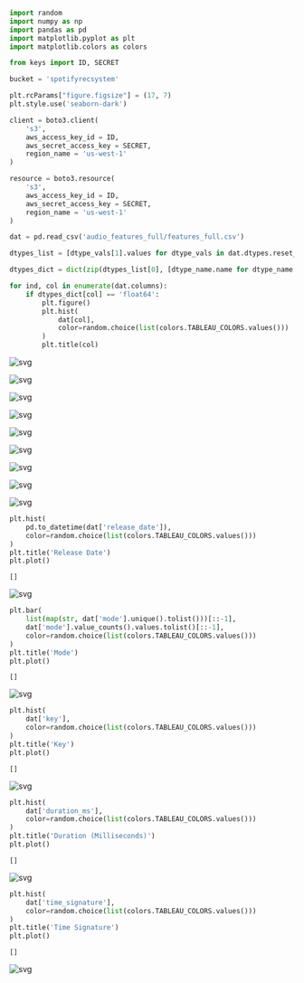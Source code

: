 ```python
import random
import numpy as np
import pandas as pd
import matplotlib.pyplot as plt
import matplotlib.colors as colors

from keys import ID, SECRET

bucket = 'spotifyrecsystem'

plt.rcParams["figure.figsize"] = (17, 7)
plt.style.use('seaborn-dark')
```


```python
client = boto3.client(
    's3',
    aws_access_key_id = ID, 
    aws_secret_access_key = SECRET,
    region_name = 'us-west-1'
)

resource = boto3.resource(
    's3',
    aws_access_key_id = ID, 
    aws_secret_access_key = SECRET,
    region_name = 'us-west-1'
)
```


```python
dat = pd.read_csv('audio_features_full/features_full.csv')
```


```python
dtypes_list = [dtype_vals[1].values for dtype_vals in dat.dtypes.reset_index().items()]

dtypes_dict = dict(zip(dtypes_list[0], [dtype_name.name for dtype_name in dtypes_list[1]]))
```


```python
for ind, col in enumerate(dat.columns):
    if dtypes_dict[col] == 'float64':
        plt.figure()
        plt.hist(
            dat[col], 
            color=random.choice(list(colors.TABLEAU_COLORS.values()))
        )
        plt.title(col)
```


    
![svg](data_viz_files/data_viz_4_0.svg)
    



    
![svg](data_viz_files/data_viz_4_1.svg)
    



    
![svg](data_viz_files/data_viz_4_2.svg)
    



    
![svg](data_viz_files/data_viz_4_3.svg)
    



    
![svg](data_viz_files/data_viz_4_4.svg)
    



    
![svg](data_viz_files/data_viz_4_5.svg)
    



    
![svg](data_viz_files/data_viz_4_6.svg)
    



    
![svg](data_viz_files/data_viz_4_7.svg)
    



    
![svg](data_viz_files/data_viz_4_8.svg)
    



```python
plt.hist(
    pd.to_datetime(dat['release_date']),
    color=random.choice(list(colors.TABLEAU_COLORS.values()))
)
plt.title('Release Date')
plt.plot()
```




    []




    
![svg](data_viz_files/data_viz_5_1.svg)
    



```python
plt.bar(
    list(map(str, dat['mode'].unique().tolist()))[::-1],
    dat['mode'].value_counts().values.tolist()[::-1],
    color=random.choice(list(colors.TABLEAU_COLORS.values()))
)
plt.title('Mode')
plt.plot() 
```




    []




    
![svg](data_viz_files/data_viz_6_1.svg)
    



```python
plt.hist(
    dat['key'],
    color=random.choice(list(colors.TABLEAU_COLORS.values()))
)
plt.title('Key')
plt.plot()
```




    []




    
![svg](data_viz_files/data_viz_7_1.svg)
    



```python
plt.hist(
    dat['duration_ms'],
    color=random.choice(list(colors.TABLEAU_COLORS.values()))
)
plt.title('Duration (Milliseconds)')
plt.plot()
```




    []




    
![svg](data_viz_files/data_viz_8_1.svg)
    



```python
plt.hist(
    dat['time_signature'],
    color=random.choice(list(colors.TABLEAU_COLORS.values()))
)
plt.title('Time Signature')
plt.plot()
```




    []




    
![svg](data_viz_files/data_viz_9_1.svg)
    



```python

```
